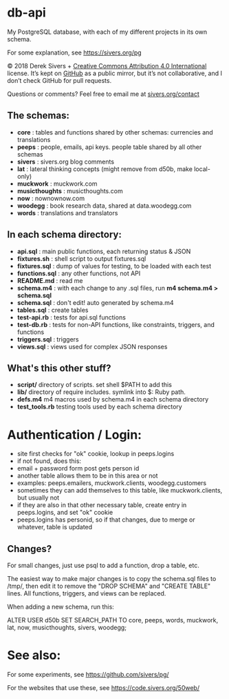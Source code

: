 # db-api

My PostgreSQL database, with each of my different projects in its own schema.

For some explanation, see <https://sivers.org/pg>

© 2018 Derek Sivers +
[Creative Commons Attribution 4.0 International](https://creativecommons.org/licenses/by/4.0/) license.
It’s kept on [GitHub](https://github.com/sivers/db) as a public mirror, but it’s not collaborative, and I don’t check GitHub for pull requests.

Questions or comments?
Feel free to email me at [sivers.org/contact](https://sivers.org/contact)


## The schemas:

* **core** : tables and functions shared by other schemas: currencies and translations
* **peeps** : people, emails, api keys. people table shared by all other schemas
* **sivers** : sivers.org blog comments
* **lat** : lateral thinking concepts (might remove from d50b, make local-only)
* **muckwork** : muckwork.com
* **musicthoughts** : musicthoughts.com
* **now** : nownownow.com
* **woodegg** : book research data, shared at data.woodegg.com
* **words** : translations and translators

## In each schema directory:

* **api.sql** : main public functions, each returning status & JSON
* **fixtures.sh** : shell script to output fixtures.sql
* **fixtures.sql** : dump of values for testing, to be loaded with each test
* **functions.sql** : any other functions, not API
* **README.md** : read me
* **schema.m4** : with each change to any .sql files, run **m4 schema.m4 > schema.sql**
* **schema.sql** : don't edit! auto generated by schema.m4
* **tables.sql** : create tables
* **test-api.rb** : tests for api.sql functions
* **test-db.rb** : tests for non-API functions, like constraints, triggers, and functions
* **triggers.sql** : triggers
* **views.sql** : views used for complex JSON responses

## What's this other stuff?

* **script/** directory of scripts. set shell $PATH to add this
* **lib/** directory of require includes. symlink into $: Ruby path.
* **defs.m4** m4 macros used by schema.m4 in each schema directory
* **test_tools.rb** testing tools used by each schema directory


# Authentication / Login:

* site first checks for "ok" cookie, lookup in peeps.logins
* if not found, does this:
* email + password form post gets person id
* another table allows them to be in this area or not
* examples: peeps.emailers, muckwork.clients, woodegg.customers
* sometimes they can add themselves to this table, like muckwork.clients, but usually not
* if they are also in that other necessary table, create entry in peeps.logins, and set "ok" cookie
* peeps.logins has personid, so if that changes, due to merge or whatever, table is updated


## Changes?

For small changes, just use psql to add a function, drop a table, etc.

The easiest way to make major changes is to copy the schema.sql files to /tmp/, then edit it to remove the "DROP SCHEMA" and "CREATE TABLE" lines.  All functions, triggers, and views can be replaced.

When adding a new schema, run this:

ALTER USER d50b SET SEARCH_PATH TO core, peeps, words, muckwork, lat, now, musicthoughts, sivers, woodegg;

# See also:

For some experiments, see <https://github.com/sivers/pg/>

For the websites that use these, see <https://code.sivers.org/50web/>

